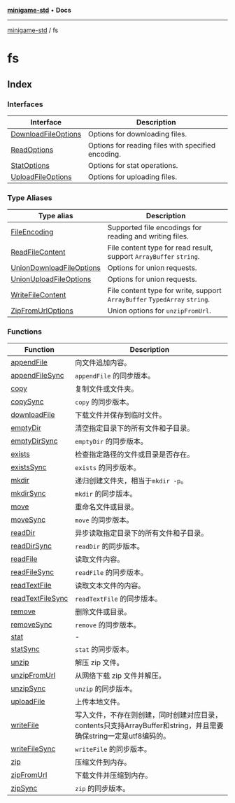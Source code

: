 [**minigame-std**](../../README.md) • **Docs**

***

[minigame-std](../../README.md) / fs

# fs

## Index

### Interfaces

| Interface | Description |
| ------ | ------ |
| [DownloadFileOptions](interfaces/DownloadFileOptions.md) | Options for downloading files. |
| [ReadOptions](interfaces/ReadOptions.md) | Options for reading files with specified encoding. |
| [StatOptions](interfaces/StatOptions.md) | Options for stat operations. |
| [UploadFileOptions](interfaces/UploadFileOptions.md) | Options for uploading files. |

### Type Aliases

| Type alias | Description |
| ------ | ------ |
| [FileEncoding](type-aliases/FileEncoding.md) | Supported file encodings for reading and writing files. |
| [ReadFileContent](type-aliases/ReadFileContent.md) | File content type for read result, support `ArrayBuffer` `string`. |
| [UnionDownloadFileOptions](type-aliases/UnionDownloadFileOptions.md) | Options for union requests. |
| [UnionUploadFileOptions](type-aliases/UnionUploadFileOptions.md) | Options for union requests. |
| [WriteFileContent](type-aliases/WriteFileContent.md) | File content type for write, support `ArrayBuffer` `TypedArray` `string`. |
| [ZipFromUrlOptions](type-aliases/ZipFromUrlOptions.md) | Union options for `unzipFromUrl`. |

### Functions

| Function | Description |
| ------ | ------ |
| [appendFile](functions/appendFile.md) | 向文件追加内容。 |
| [appendFileSync](functions/appendFileSync.md) | `appendFile` 的同步版本。 |
| [copy](functions/copy.md) | 复制文件或文件夹。 |
| [copySync](functions/copySync.md) | `copy` 的同步版本。 |
| [downloadFile](functions/downloadFile.md) | 下载文件并保存到临时文件。 |
| [emptyDir](functions/emptyDir.md) | 清空指定目录下的所有文件和子目录。 |
| [emptyDirSync](functions/emptyDirSync.md) | `emptyDir` 的同步版本。 |
| [exists](functions/exists.md) | 检查指定路径的文件或目录是否存在。 |
| [existsSync](functions/existsSync.md) | `exists` 的同步版本。 |
| [mkdir](functions/mkdir.md) | 递归创建文件夹，相当于`mkdir -p`。 |
| [mkdirSync](functions/mkdirSync.md) | `mkdir` 的同步版本。 |
| [move](functions/move.md) | 重命名文件或目录。 |
| [moveSync](functions/moveSync.md) | `move` 的同步版本。 |
| [readDir](functions/readDir.md) | 异步读取指定目录下的所有文件和子目录。 |
| [readDirSync](functions/readDirSync.md) | `readDir` 的同步版本。 |
| [readFile](functions/readFile.md) | 读取文件内容。 |
| [readFileSync](functions/readFileSync.md) | `readFile` 的同步版本。 |
| [readTextFile](functions/readTextFile.md) | 读取文本文件的内容。 |
| [readTextFileSync](functions/readTextFileSync.md) | `readTextFile` 的同步版本。 |
| [remove](functions/remove.md) | 删除文件或目录。 |
| [removeSync](functions/removeSync.md) | `remove` 的同步版本。 |
| [stat](functions/stat.md) | - |
| [statSync](functions/statSync.md) | `stat` 的同步版本。 |
| [unzip](functions/unzip.md) | 解压 zip 文件。 |
| [unzipFromUrl](functions/unzipFromUrl.md) | 从网络下载 zip 文件并解压。 |
| [unzipSync](functions/unzipSync.md) | `unzip` 的同步版本。 |
| [uploadFile](functions/uploadFile.md) | 上传本地文件。 |
| [writeFile](functions/writeFile.md) | 写入文件，不存在则创建，同时创建对应目录，contents只支持ArrayBuffer和string，并且需要确保string一定是utf8编码的。 |
| [writeFileSync](functions/writeFileSync.md) | `writeFile` 的同步版本。 |
| [zip](functions/zip.md) | 压缩文件到内存。 |
| [zipFromUrl](functions/zipFromUrl.md) | 下载文件并压缩到内存。 |
| [zipSync](functions/zipSync.md) | `zip` 的同步版本。 |
